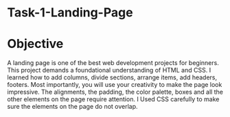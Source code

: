 # Task-1-Landing-Page

# Objective

A landing page is one of the best web development projects for beginners. 
This project demands a foundational understanding of HTML and CSS. 
I learned how to add columns, divide sections, arrange items, add headers, footers. 
Most importantly, you will use your creativity to make the page look impressive. 
The alignments, the padding, the color palette, boxes and all the other elements on the page require attention. 
I Used CSS carefully to make sure the elements on the page do not overlap.
